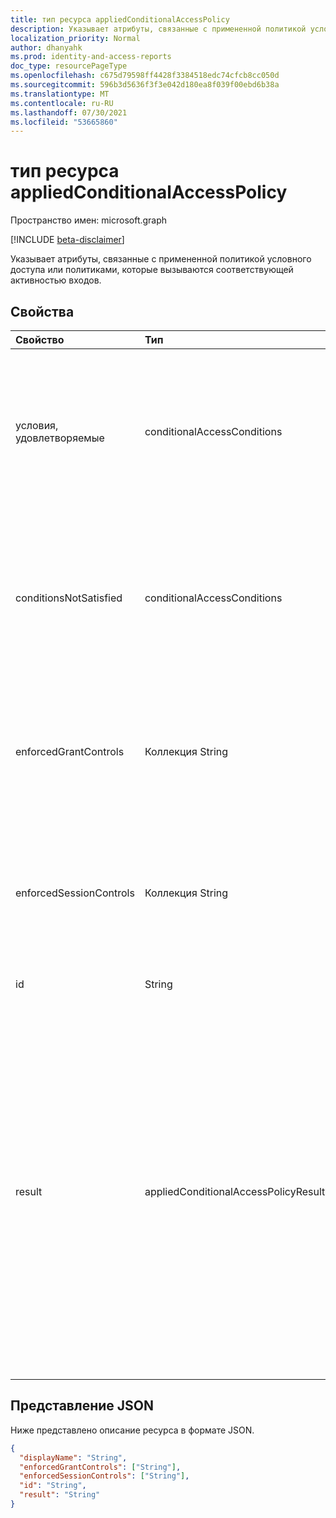 ```yaml
---
title: тип ресурса appliedConditionalAccessPolicy
description: Указывает атрибуты, связанные с примененной политикой условного доступа или политиками, которые вызываются соответствующей активностью входов.
localization_priority: Normal
author: dhanyahk
ms.prod: identity-and-access-reports
doc_type: resourcePageType
ms.openlocfilehash: c675d79598ff4428f3384518edc74cfcb8cc050d
ms.sourcegitcommit: 596b3d5636f3f3e042d180ea8f039f00ebd6b38a
ms.translationtype: MT
ms.contentlocale: ru-RU
ms.lasthandoff: 07/30/2021
ms.locfileid: "53665860"
---
```

# <a name="appliedconditionalaccesspolicy-resource-type"></a>тип ресурса appliedConditionalAccessPolicy

Пространство имен: microsoft.graph

[!INCLUDE [beta-disclaimer](../../includes/beta-disclaimer.md)]

Указывает атрибуты, связанные с примененной политикой условного доступа или политиками, которые вызываются соответствующей активностью входов.

## <a name="properties"></a>Свойства

| Свойство   | Тип |Описание|
|:---------------|:--------|:----------|
|условия, удовлетворяемые|conditionalAccessConditions|Относится к условиям политики условного доступа, которые удовлетворены. Возможные значения: `none`, `application`, `users`, `devicePlatform`, `location`, `clientType`, `signInRisk`, `userRisk`, `time`, `deviceState`, `client`.|
|conditionsNotSatisfied|conditionalAccessConditions|Относится к условиям политики условного доступа, которые не удовлетворены. Возможные значения: `none`, `application`, `users`, `devicePlatform`, `location`, `clientType`, `signInRisk`, `userRisk`, `time`, `deviceState`, `client`.|
|enforcedGrantControls|Коллекция String|Относится к средствам управления грантами, которые применяются в политике условного доступа (пример: "Требуется многофакторная проверка подлинности").|
|enforcedSessionControls|Коллекция String|Относится к средствам управления сеансами, которые применяются в политике условного доступа (пример: "Требуется принудительное управление приложениями").|
|id|String|Идентификатор политики условного доступа.|
|result|appliedConditionalAccessPolicyResult| Указывает результат срабатываемой политики ЦС. Возможные значения: , , (Политика не применяется, так как условия политики не были выполнены), (Это связано с политикой в состоянии `success` `failure` `notApplied` `notEnabled` отключена), , , , , `unknown` , `unknownFutureValue` `reportOnlySuccess` `reportOnlyFailure` `reportOnlyNotApplied` `reportOnlyInterrupted` . Обратите внимание, что для получения следующих значений в этом развиваемом переуме- `Prefer: include-unknown-enum-members` [](/graph/best-practices-concept#handling-future-members-in-evolvable-enumerations) `reportOnlySuccess` `reportOnlyFailure` `reportOnlyNotApplied` `reportOnlyInterrupted`|

## <a name="json-representation"></a>Представление JSON

Ниже представлено описание ресурса в формате JSON.

<!-- {
  "blockType": "resource",
  "optionalProperties": [
  ],
  "@odata.type": "microsoft.graph.appliedConditionalAccessPolicy"
}-->

```json
{
  "displayName": "String",
  "enforcedGrantControls": ["String"],
  "enforcedSessionControls": ["String"],
  "id": "String",
  "result": "String"
}
```

<!-- uuid: 8fcb5dbc-d5aa-4681-8e31-b001d5168d79
2015-10-25 14:57:30 UTC -->
<!-- {
  "type": "#page.annotation",
  "description": "appliedConditionalAccessPolicy resource",
  "keywords": "",
  "section": "documentation",
  "tocPath": ""
}-->
